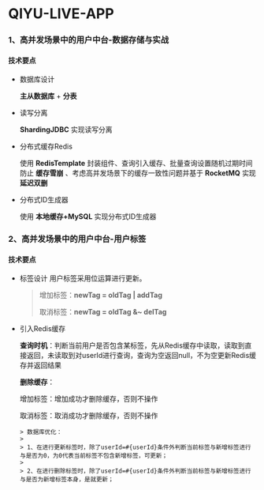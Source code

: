 # QIYU-LIVE-APP

### 1、高并发场景中的用户中台-数据存储与实战
#### 技术要点
- 数据库设计 
        
  **主从数据库** + **分表**
- 读写分离

    **ShardingJDBC** 实现读写分离
- 分布式缓存Redis
 
    使用 **RedisTemplate** 封装组件、查询引入缓存、批量查询设置随机过期时间防止 **缓存雪崩** 、考虑高并发场景下的缓存一致性问题并基于 **RocketMQ** 实现 **延迟双删**
- 分布式ID生成器

    使用 **本地缓存+MySQL** 实现分布式ID生成器

### 2、高并发场景中的用户中台-用户标签
#### 技术要点
- 标签设计
  用户标签采用位运算进行更新。
  > 增加标签：**newTag = oldTag | addTag** 
  > 
  > 取消标签：**newTag = oldTag &~ delTag**
- 引入Redis缓存

  **查询时机**：判断当前用户是否包含某标签，先从Redis缓存中读取，读取到直接返回，未读取到对userId进行查询，查询为空返回null，不为空更新Redis缓存并返回结果

  **删除缓存**：
  
    增加标签：增加成功才删除缓存，否则不操作

    取消标签：取消成功才删除缓存，否则不操作

      > 数据库优化：
      > 
      > 1、在进行更新标签时，除了userId=#{userId}条件外判断当前标签与新增标签进行与是否为0，为0代表当前标签不包含新增标签，可更新；
      >
      > 2、在进行删除标签时，除了userId=#{userId}条件外判断当前标签与新增标签进行与是否为新增标签本身，是就更新；